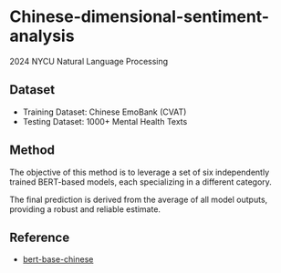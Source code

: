 # Chinese-dimensional-sentiment-analysis
2024 NYCU Natural Language Processing

## Dataset

- Training Dataset: Chinese EmoBank (CVAT)
- Testing Dataset: 1000+ Mental Health Texts

## Method

The objective of this method is to leverage a set of six independently trained BERT-based models, each specializing in a different category. 

The final prediction is derived from the average of all model outputs, providing a robust and reliable estimate.

## Reference

- [bert-base-chinese](https://huggingface.co/google-bert/bert-base-chinese)

















